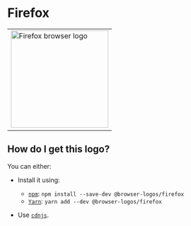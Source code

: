 # Firefox

<table>
    <tr height=230>
        <td>
            <a href="https://github.com/alrra/browser-logos/tree/e6f34326937783cc6eb14708f2036a03417c4195/src/firefox">
                <img width=220 src="https://raw.githubusercontent.com/alrra/browser-logos/e6f34326937783cc6eb14708f2036a03417c4195/src/firefox/firefox.svg?sanitize=true" alt="Firefox browser logo">
            </a>
        </td>
    </tr>
</table>

## How do I get this logo?

You can either:

* Install it using:

  * [`npm`][npm]: `npm install --save-dev @browser-logos/firefox`
  * [`Yarn`][yarn]: `yarn add --dev @browser-logos/firefox`

* Use [`cdnjs`][cdnjs].

<!-- Link labels: -->

[cdnjs]: https://cdnjs.com/libraries/browser-logos
[npm]: https://www.npmjs.com/
[yarn]: https://yarnpkg.com/
